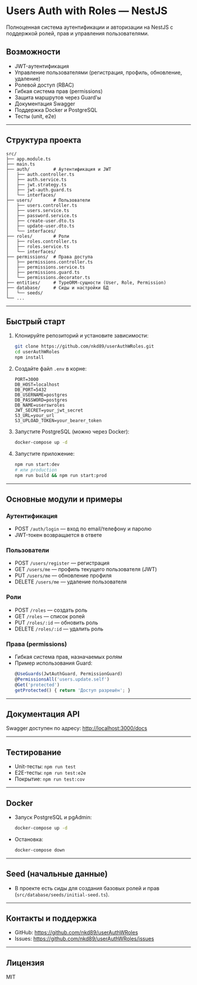 # Users Auth with Roles — NestJS

Полноценная система аутентификации и авторизации на NestJS с поддержкой ролей, прав и управления пользователями.

## Возможности

- JWT-аутентификация
- Управление пользователями (регистрация, профиль, обновление, удаление)
- Ролевой доступ (RBAC)
- Гибкая система прав (permissions)
- Защита маршрутов через Guard'ы
- Документация Swagger
- Поддержка Docker и PostgreSQL
- Тесты (unit, e2e)

---

## Структура проекта

```
src/
├── app.module.ts
├── main.ts
├── auth/         # Аутентификация и JWT
│   ├── auth.controller.ts
│   ├── auth.service.ts
│   ├── jwt.strategy.ts
│   ├── jwt-auth.guard.ts
│   └── interfaces/
├── users/        # Пользователи
│   ├── users.controller.ts
│   ├── users.service.ts
│   ├── password.service.ts
│   ├── create-user.dto.ts
│   ├── update-user.dto.ts
│   └── interfaces/
├── roles/        # Роли
│   ├── roles.controller.ts
│   ├── roles.service.ts
│   └── interfaces/
├── permissions/  # Права доступа
│   ├── permissions.controller.ts
│   ├── permissions.service.ts
│   ├── permissions.guard.ts
│   └── permissions.decorator.ts
├── entities/     # TypeORM-сущности (User, Role, Permission)
├── database/     # Сиды и настройки БД
│   └── seeds/
└── ...
```

---

## Быстрый старт

1. Клонируйте репозиторий и установите зависимости:
   ```bash
   git clone https://github.com/nkd89/userAuthWRoles.git
   cd userAuthWRoles
   npm install
   ```
2. Создайте файл `.env` в корне:
   ```env
   PORT=3000
   DB_HOST=localhost
   DB_PORT=5432
   DB_USERNAME=postgres
   DB_PASSWORD=postgres
   DB_NAME=userswroles
   JWT_SECRET=your_jwt_secret
   S3_URL=your_url
   S3_UPLOAD_TOKEN=your_bearer_token
   ```
3. Запустите PostgreSQL (можно через Docker):
   ```bash
   docker-compose up -d
   ```
4. Запустите приложение:
   ```bash
   npm run start:dev
   # или production
   npm run build && npm run start:prod
   ```

---

## Основные модули и примеры

### Аутентификация

- POST `/auth/login` — вход по email/телефону и паролю
- JWT-токен возвращается в ответе

### Пользователи

- POST `/users/register` — регистрация
- GET `/users/me` — профиль текущего пользователя (JWT)
- PUT `/users/me` — обновление профиля
- DELETE `/users/me` — удаление пользователя

### Роли

- POST `/roles` — создать роль
- GET `/roles` — список ролей
- PUT `/roles/:id` — обновить роль
- DELETE `/roles/:id` — удалить роль

### Права (permissions)

- Гибкая система прав, назначаемых ролям
- Пример использования Guard:
  ```typescript
  @UseGuards(JwtAuthGuard, PermissionGuard)
  @PermissionsAll('users.update.self')
  @Get('protected')
  getProtected() { return 'Доступ разрешён'; }
  ```

---

## Документация API

Swagger доступен по адресу: [http://localhost:3000/docs](http://localhost:3000/docs)

---

## Тестирование

- Unit-тесты: `npm run test`
- E2E-тесты: `npm run test:e2e`
- Покрытие: `npm run test:cov`

---

## Docker

- Запуск PostgreSQL и pgAdmin:
  ```bash
  docker-compose up -d
  ```
- Остановка:
  ```bash
  docker-compose down
  ```

---

## Seed (начальные данные)

- В проекте есть сиды для создания базовых ролей и прав (`src/database/seeds/initial-seed.ts`).

---

## Контакты и поддержка

- GitHub: https://github.com/nkd89/userAuthWRoles
- Issues: https://github.com/nkd89/userAuthWRoles/issues

---

## Лицензия

MIT
